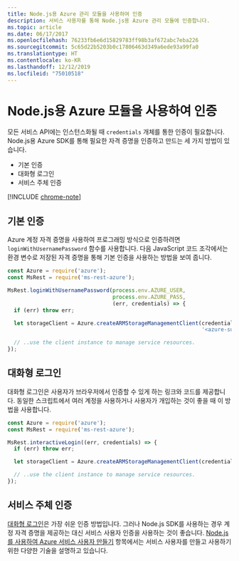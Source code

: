 ```yaml
---
title: Node.js용 Azure 관리 모듈을 사용하여 인증
description: 서비스 사용자를 통해 Node.js용 Azure 관리 모듈에 인증합니다.
ms.topic: article
ms.date: 06/17/2017
ms.openlocfilehash: 76233fb6e6d15829783ff98b3af672abc7eba226
ms.sourcegitcommit: 5c65d22b5203b0c17806463d349a6ede93a99fa0
ms.translationtype: HT
ms.contentlocale: ko-KR
ms.lasthandoff: 12/12/2019
ms.locfileid: "75010518"
---
```

# <a name="authenticate-with-the-azure-modules-for-nodejs"></a>Node.js용 Azure 모듈을 사용하여 인증

모든 서비스 API에는 인스턴스화될 때 `credentials` 개체를 통한 인증이 필요합니다. Node.js용 Azure SDK를 통해 필요한 자격 증명을 인증하고 만드는 세 가지 방법이 있습니다. 

- 기본 인증
- 대화형 로그인
- 서비스 주체 인증

[!INCLUDE [chrome-note](includes/chrome-note.md)]

## <a name="basic-authentication"></a>기본 인증

Azure 계정 자격 증명을 사용하여 프로그래밍 방식으로 인증하려면 `loginWithUsernamePassword` 함수를 사용합니다. 다음 JavaScript 코드 조각에서는 환경 변수로 저장된 자격 증명을 통해 기본 인증을 사용하는 방법을 보여 줍니다. 

```javascript
const Azure = require('azure');
const MsRest = require('ms-rest-azure');

MsRest.loginWithUsernamePassword(process.env.AZURE_USER, 
                                 process.env.AZURE_PASS, 
                                 (err, credentials) => {
  if (err) throw err;

  let storageClient = Azure.createARMStorageManagementClient(credentials, 
                                                             '<azure-subscription-id>');

  // ..use the client instance to manage service resources.
});
```

## <a name="interactive-login"></a>대화형 로그인

대화형 로그인은 사용자가 브라우저에서 인증할 수 있게 하는 링크와 코드를 제공합니다. 동일한 스크립트에서 여러 계정을 사용하거나 사용자가 개입하는 것이 좋을 때 이 방법을 사용합니다.

```javascript
const Azure = require('azure');
const MsRest = require('ms-rest-azure');

MsRest.interactiveLogin((err, credentials) => {
  if (err) throw err;

  let storageClient = Azure.createARMStorageManagementClient(credentials, '<azure-subscription-id>');

  // ..use the client instance to manage service resources.
});
```

## <a name="service-principal-authentication"></a>서비스 주체 인증

[대화형 로그인](#interactive-login)은 가장 쉬운 인증 방법입니다. 그러나 Node.js SDK를 사용하는 경우 계정 자격 증명을 제공하는 대신 서비스 사용자 인증을 사용하는 것이 좋습니다. [Node.js를 사용하여 Azure 서비스 사용자 만들기](./node-sdk-azure-authenticate-principal.md) 항목에서는 서비스 사용자를 만들고 사용하기 위한 다양한 기술을 설명하고 있습니다. 
